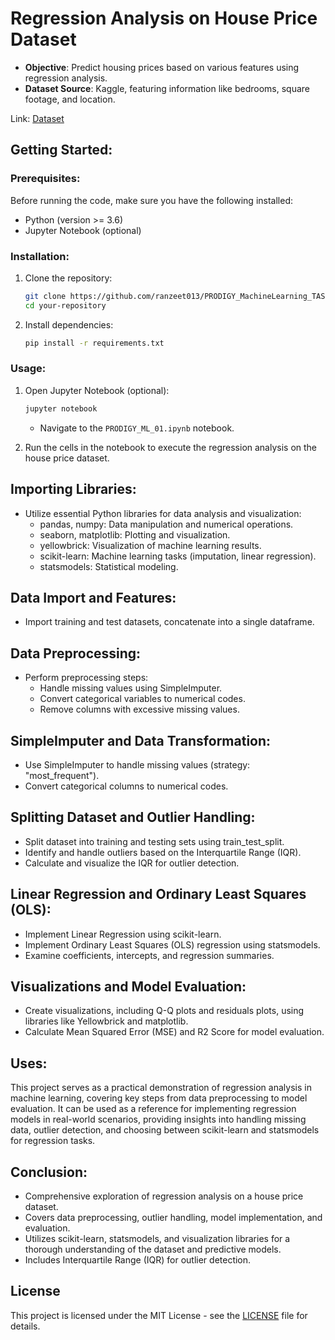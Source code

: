 # Regression Analysis on House Price Dataset

- **Objective**: Predict housing prices based on various features using regression analysis.
- **Dataset Source**: Kaggle, featuring information like bedrooms, square footage, and location.

Link:
[Dataset](https://www.kaggle.com/c/house-prices-advanced-regression-techniques)

## Getting Started:

### Prerequisites:

Before running the code, make sure you have the following installed:

- Python (version >= 3.6)
- Jupyter Notebook (optional)

### Installation:

1. Clone the repository:
   ```bash
   git clone https://github.com/ranzeet013/PRODIGY_MachineLearning_TASK.git
   cd your-repository
   ```

2. Install dependencies:
   ```bash
   pip install -r requirements.txt
   ```

### Usage:

1. Open Jupyter Notebook (optional):
   ```bash
   jupyter notebook
   ```
   - Navigate to the `PRODIGY_ML_01.ipynb` notebook.

2. Run the cells in the notebook to execute the regression analysis on the house price dataset.

## Importing Libraries:

- Utilize essential Python libraries for data analysis and visualization:
  - pandas, numpy: Data manipulation and numerical operations.
  - seaborn, matplotlib: Plotting and visualization.
  - yellowbrick: Visualization of machine learning results.
  - scikit-learn: Machine learning tasks (imputation, linear regression).
  - statsmodels: Statistical modeling.

## Data Import and Features:

- Import training and test datasets, concatenate into a single dataframe.

## Data Preprocessing:

- Perform preprocessing steps:
  - Handle missing values using SimpleImputer.
  - Convert categorical variables to numerical codes.
  - Remove columns with excessive missing values.

## SimpleImputer and Data Transformation:

- Use SimpleImputer to handle missing values (strategy: "most_frequent").
- Convert categorical columns to numerical codes.

## Splitting Dataset and Outlier Handling:

- Split dataset into training and testing sets using train_test_split.
- Identify and handle outliers based on the Interquartile Range (IQR).
- Calculate and visualize the IQR for outlier detection.

## Linear Regression and Ordinary Least Squares (OLS):

- Implement Linear Regression using scikit-learn.
- Implement Ordinary Least Squares (OLS) regression using statsmodels.
- Examine coefficients, intercepts, and regression summaries.

## Visualizations and Model Evaluation:

- Create visualizations, including Q-Q plots and residuals plots, using libraries like Yellowbrick and matplotlib.
- Calculate Mean Squared Error (MSE) and R2 Score for model evaluation.

## Uses:

This project serves as a practical demonstration of regression analysis in machine learning, covering key steps from data preprocessing to model evaluation. It can be used as a reference for implementing regression models in real-world scenarios, providing insights into handling missing data, outlier detection, and choosing between scikit-learn and statsmodels for regression tasks.

## Conclusion:

- Comprehensive exploration of regression analysis on a house price dataset.
- Covers data preprocessing, outlier handling, model implementation, and evaluation.
- Utilizes scikit-learn, statsmodels, and visualization libraries for a thorough understanding of the dataset and predictive models.
- Includes Interquartile Range (IQR) for outlier detection.

## License

This project is licensed under the MIT License - see the [LICENSE](LICENSE) file for details.






